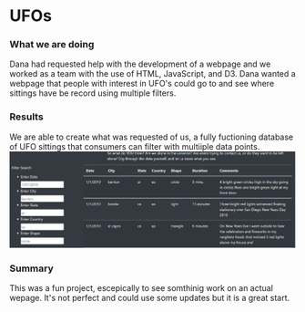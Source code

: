 # UFOs

### What we are doing
Dana had requested help with the development of a webpage and we worked as a team with the use of HTML, JavaScript, and D3. Dana wanted a webpage that people with interest in UFO's could go to and see where sittings have be record using multiple filters. 

### Results
We are able to create what was requested of us, a fully fuctioning database of UFO sittings that consumers can filter with multiiple data points. 
![imgae!](https://github.com/aikopsidas/UFOs/blob/7bf62d1a850e5bbc4663557172f6ee7b85aab713/Capture.PNG)

### Summary
This was a fun project, escepically to see somthinig work on an actual wepage. It's not perfect and could use some updates but it is a great start. 
